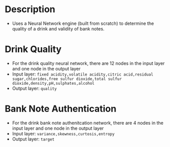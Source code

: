 # Description
- Uses a Neural Network engine (built from scratch) to determine the quality of a drink and validity of bank notes.

# Drink Quality
- For the drink quality neural network, there are 12 nodes in the input layer and one node in the output layer
- Input layer: `fixed acidity,volatile acidity,citric acid,residual sugar,chlorides,free sulfur dioxide,total sulfur dioxide,density,pH,sulphates,alcohol`
- Output layer: `quality`

# Bank Note Authentication
- For the drink bank note authenitcation network, there are 4 nodes in the input layer and one node in the output layer
- Input layer: `variance,skewness,curtosis,entropy`
- Output layer: `target`

